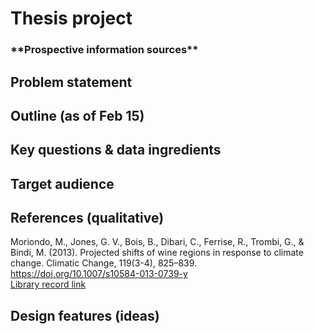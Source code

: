 # Thesis project


<h3>**Prospective information sources** </h3>

## Problem statement

## Outline (as of Feb 15)

## Key questions & data ingredients

## Target audience

## References (qualitative)

Moriondo, M., Jones, G. V., Bois, B., Dibari, C., Ferrise, R., Trombi, G., &amp; Bindi, M. (2013). Projected shifts of wine regions in response to climate change. Climatic Change, 119(3-4), 825–839. https://doi.org/10.1007/s10584-013-0739-y 
<br>[Library record link](https://bobcat.library.nyu.edu/primo-explore/fulldisplay?docid=TN_cdi_gale_infotracacademiconefile_A337148396&context=PC&vid=NS2-NUI&lang=en_US&search_scope=default_scope&adaptor=primo_central_multiple_fe&tab=default_tab&query=any,contains,wine%20and%20climate%20change&offset=0)

## Design features (ideas)
